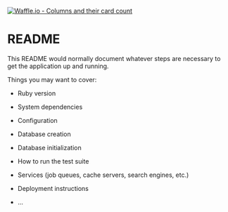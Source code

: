 [![Waffle.io - Columns and their card count](https://badge.waffle.io/necrodevz/dkblake.svg?columns=all)](http://waffle.io/necrodevz/dkblake)

# README

This README would normally document whatever steps are necessary to get the
application up and running.

Things you may want to cover:

* Ruby version

* System dependencies

* Configuration

* Database creation

* Database initialization

* How to run the test suite

* Services (job queues, cache servers, search engines, etc.)

* Deployment instructions

* ...
